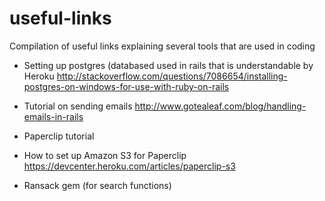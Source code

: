 # useful-links
Compilation of useful links explaining several tools that are used in coding

- Setting up postgres (databased used in rails that is understandable by Heroku
http://stackoverflow.com/questions/7086654/installing-postgres-on-windows-for-use-with-ruby-on-rails

- Tutorial on sending emails
http://www.gotealeaf.com/blog/handling-emails-in-rails

- Paperclip tutorial

- How to set up Amazon S3 for Paperclip
https://devcenter.heroku.com/articles/paperclip-s3

- Ransack gem (for search functions)

